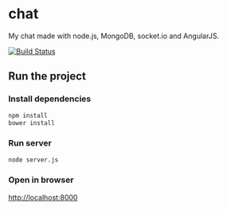 chat
====

My chat made with node.js, MongoDB, socket.io and AngularJS.

[![Build Status](https://travis-ci.org/aksyonov/chat.svg?branch=master)](https://travis-ci.org/aksyonov/chat)

Run the project
---------------

### Install dependencies

```sh
npm install
bower install
```

### Run server

```sh
node server.js
```

### Open in browser

[http://localhost:8000](http://localhost:8000)
